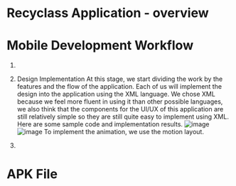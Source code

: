 # Recyclass Application - overview
# Mobile Development Workflow
1. 

2. Design Implementation
At this stage, we start dividing the work by the features and the flow of the application. Each of us will implement the design into the application using the XML language. We chose XML because we feel more fluent in using it than other possible languages, we also think that the components for the UI/UX of this application are still relatively simple so they are still quite easy to implement using XML. Here are some sample code and implementation results.
![image](https://github.com/imyanuarginting/Recyclass/assets/128117129/abfcfaee-f6c3-4714-b6a3-fb8ac31b5118)
![image](https://github.com/imyanuarginting/Recyclass/assets/128117129/103caf23-328c-4add-8746-187d92cd61bf)
To implement the animation, we use the motion layout.

3. 
# APK File
